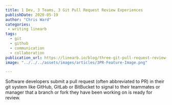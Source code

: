 ```yaml
---
title: 1 Dev, 3 Teams, 3 Git Pull Request Review Experiences
publishDate: 2020-05-19
author: "Chris Ward"
categories:
 - writing linearb
tags:
  - git
  - github
  - communication
  - collaboration
publication_url: https://linearb.io/blog/three-git-pull-request-review-strategies/
image: "../../../assets/images/articles/3PR-Feature-Image.png"

---
```

Software developers submit a pull request (often abbreviated to PR) in their git system like GitHub, GitLab or BitBucket to signal to their teammates or manager that a branch or fork they have been working on is ready for review. 
